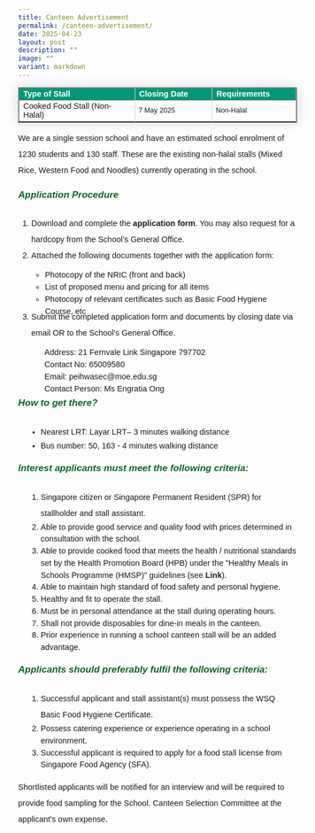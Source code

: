 ```yaml
---
title: Canteen Advertisement
permalink: /canteen-advertisement/
date: 2025-04-23
layout: post
description: ""
image: ""
variant: markdown
---
```

<table border="1" style="border-collapse: collapse;margin: 0px 0;font-size: 0.9em;font-family: sans-serif;min-width: 400px; box-shadow: 0 0 20px rgba(0, 0, 0, 0.15);">

<thead style="background-color: #009879; font-weight: bold; font-size: 14.5px;">

<tr style="border: 1px solid grey;">
				<td style="text-align:left;color:white;font-family:sans-serif;border-right: 1px solid lightgrey;width:30%;">Type of Stall</td>
	<td style="text-align:left;color:white;font-family:sans-serif;border-right: 1px solid lightgrey;width:20%;">Closing Date</td>
	<td style="text-align:left;color:white;font-family:sans-serif;border-right: 1px solid lightgrey;width:20%;">Requirements</td>
	</tr>
</thead>	

<tbody>

<tr>
		<td style="font-size: 14.5px; border-right: 1px solid lightgrey;">Cooked Food Stall (Non-Halal)</td>
	<td style="font-family:sans-serif;border-right: 1px solid lightgrey;">7 May 2025</td>
	<td style="font-family:sans-serif;border-right: 1px solid lightgrey;">Non-Halal</td>
</tr>
			
</tbody>
</table>

<p style="font-size:14.5px; line-height:2;font-family:sans-serif;">We are a single session school and have an estimated school enrolment of 1230 students and 130 staff. These are the existing non-halal stalls (Mixed Rice, Western Food and Noodles) currently operating in the school.</p>

<h6 style="color:#0B6623;font-family:sans-serif;font-weight:bold;"><strong style="font-family:sans-serif;font-size:17px;color:#0B6623;">Application Procedure</strong></h6>

<ol style="margin-top:-5px; margin-bottom:-15px">
	<li style="font-size:14.5px; line-height:2;font-family:sans-serif;">Download and complete the <a href="https://drive.google.com/file/d/1tOjuOko2T08tQ47kwhOtnLpdxTVM2Nja/view?usp=sharing" style="font-size:14.5px; line-height:1.5;font-family:sans-serif;font-weight:bold;text-decoration: none;">application form</a>. You may also request for a hardcopy from the School’s General Office. </li>
	<li style="font-size:14.5px; line-height:2;font-family:sans-serif;">Attached the following documents together with the application form:
	<ul style="margin-top:10px;margin-bottom:-15px;">
	<li style="font-size:14.5px; line-height:1.5; font-family:sans-serif;"> Photocopy of the NRIC (front and back)</li>
	<li style="font-size:14.5px; line-height:1.5; font-family:sans-serif;"> List of proposed menu and pricing for all items</li>
	<li style="font-size:14.5px; line-height:1.5; font-family:sans-serif;"> Photocopy of relevant certificates such as Basic Food Hygiene Course, etc</li>
</ul>
	</li>
	<li style="font-size:14.5px; line-height:2;font-family:sans-serif;">Submit the completed application form and documents by closing date via email OR to the School's General Office.</li>
	<ul style="margin-top:10px;margin-bottom:-15px;">
	<li style="font-size:14.5px; line-height:1.5; font-family:sans-serif;list-style-type: none !important;">Address: 21 Fernvale Link Singapore 797702</li>
	<li style="font-size:14.5px; line-height:1.5; font-family:sans-serif;list-style-type: none !important;">Contact No: 65009580</li>
	<li style="font-size:14.5px; line-height:1.5; font-family:sans-serif;list-style-type: none !important;">Email: peihwasec@moe.edu.sg</li>
		<li style="font-size:14.5px; line-height:1.5; font-family:sans-serif;list-style-type: none !important;">Contact Person: Ms Engratia Ong</li>
</ul>
</ol>

<h6 style="color:#0B6623;font-family:sans-serif;font-weight:bold;"><strong style="font-family:sans-serif;font-size:17px;color:#0B6623;">How to get there?</strong></h6>
<ul style="margin-top:-5px;">
<li style="font-size:14.5px; line-height:2;margin-left:17px;font-family:sans-serif;">Nearest LRT: Layar LRT– 3 minutes walking distance</li>
<li style="font-size:14.5px; line-height:1.5;margin-left:17px;font-family:sans-serif;">Bus number: 50, 163 - 4 minutes walking distance</li>
</ul>

<h6 style="color:#0B6623;font-family:sans-serif;font-weight:bold;"><strong style="font-family:sans-serif;font-size:17px;color:#0B6623;">Interest applicants must meet the following criteria:</strong></h6>
<ol style="margin-top:-5px;">
<li style="font-size:14.5px; line-height:2;margin-left:17px;font-family:sans-serif;">Singapore citizen or Singapore Permanent Resident (SPR) for stallholder and stall assistant.</li>
<li style="font-size:14.5px; line-height:1.5;margin-left:17px;font-family:sans-serif;">Able to provide good service and quality food with prices determined in consultation with the school.</li>
	<li style="font-size:14.5px; line-height:1.5;margin-left:17px;font-family:sans-serif;">Able to provide cooked food that meets the health / nutritional standards set by the Health Promotion Board (HPB) under the "Healthy Meals in Schools Programme (HMSP)" guidelines (see
<a href="https://www.hpb.gov.sg/schools/school-programmes/healthy-meals-in-schools-programme" style="font-size:14.5px; line-height:1.5;font-family:sans-serif;font-weight:bold;text-decoration: none;">Link</a>).</li>
	<li style="font-size:14.5px; line-height:1.5;margin-left:17px;font-family:sans-serif;">Able to maintain high standard of food safety and personal hygiene.</li>
	<li style="font-size:14.5px; line-height:1.5;margin-left:17px;font-family:sans-serif;">Healthy and fit to operate the stall.</li>
	<li style="font-size:14.5px; line-height:1.5;margin-left:17px;font-family:sans-serif;">Must be in personal attendance at the stall during operating hours.</li>
	<li style="font-size:14.5px; line-height:1.5;margin-left:17px;font-family:sans-serif;">Shall not provide disposables for dine-in meals in the canteen.</li>
	<li style="font-size:14.5px; line-height:1.5;margin-left:17px;font-family:sans-serif;">Prior experience in running a school canteen stall will be an added advantage.</li></ol>

<h6 style="color:#0B6623;font-family:sans-serif;font-weight:bold;"><strong style="font-family:sans-serif;font-size:17px;color:#0B6623;">Applicants should preferably fulfil the following criteria:</strong></h6>
<ol style="margin-top:-5px;">
<li style="font-size:14.5px; line-height:2;margin-left:17px;font-family:sans-serif;">Successful applicant and stall assistant(s) must possess the WSQ Basic Food Hygiene Certificate.</li>
<li style="font-size:14.5px; line-height:1.5;margin-left:17px;font-family:sans-serif;">Possess catering experience or experience operating in a school environment.</li>
	<li style="font-size:14.5px; line-height:1.5;margin-left:17px;font-family:sans-serif;">Successful applicant is required to apply for a food stall license from Singapore Food Agency (SFA).</li>
</ol>

<p style="font-size:14.5px; line-height:2;font-family:sans-serif;">Shortlisted applicants will be notified for an interview and will be required to provide food sampling for the School. Canteen Selection Committee at the applicant's own expense.</p>